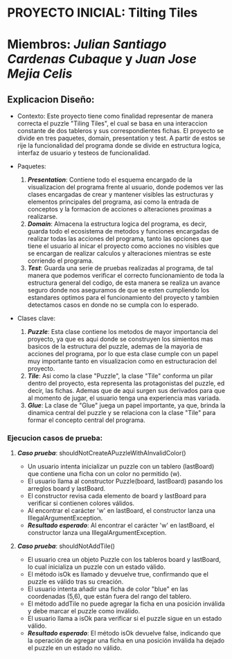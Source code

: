 # PROYECTO INICIAL: Tilting Tiles
# Miembros: ***Julian Santiago Cardenas Cubaque*** y ***Juan Jose Mejia Celis*** 

## Explicacion Diseño:
- Contexto: 
Este proyecto tiene como finalidad representar de manera correcta el puzzle "Tiling Tiles", el cual se basa en una interaccion constante de dos tableros y sus correspondientes fichas. El proyecto se divide en tres paquetes, domain, presentation y test. A partir de estos se rije la funcionalidad del programa donde se divide en estructura logica, interfaz de usuario y testeos de funcionalidad.

- Paquetes:
    1. ***Presentation***: Contiene todo el esquema encargado de la visualizacion del programa frente al usuario, donde podemos ver las clases encargadas de crear y mantener visibles las estructuras y elementos principales del programa, asi como la entrada de conceptos y la formacion de acciones o alteraciones proximas a realizarse.
    2. ***Domain***: Almacena la estructura logica del programa, es decir, guarda todo el ecosistema de metodos y funciones encargadas de realizar todas las acciones del programa, tanto las opciones que tiene el usuario al inicar el proyecto como acciones no visibles que se encargan de realizar calculos y alteraciones mientras se este corriendo el programa.  
    3. ***Test***: Guarda una serie de pruebas realizadas al programa, de tal manera que podemos verificar el correcto funcionamiento de toda la estructura general del codigo, de esta manera se realiza un avance seguro donde nos aseguramos de que se esten cumpliendo los estandares optimos para el funcionamiento del proyecto y tambien detectamos casos en donde no se cumpla con lo esperado. 

- Clases clave:
    1. ***Puzzle***: Esta clase contiene los metodos de mayor importancia del proyecto, ya que es aqui donde se construyen los simientos mas basicos de la estructura del puzzle, ademas de la mayoria de acciones del programa, por lo que esta clase cumple con un papel muy importante tanto en visualizacion como en estructuracion del proyecto.
    2. ***Tile***: Asi como la clase "Puzzle", la clase "Tile" conforma un pilar dentro del proyecto, esta representa las protagonistas del puzzle, ed decir, las fichas. Ademas que de aqui surgen sus derivados para que al momento de jugar, el usuario tenga una experiencia mas variada.
    3. ***Glue***: La clase de "Glue" juega un papel importante, ya que, brinda la dinamica central del puzzle y se relaciona con la clase "Tile" para formar el concepto central del programa.
       
### Ejecucion casos de prueba:
1. ***Caso prueba***: shouldNotCreateAPuzzleWithAInvalidColor()
   - Un usuario intenta inicializar un puzzle con un tablero (lastBoard) que contiene una ficha con un color no permitido (w).
   - El usuario llama al constructor Puzzle(board, lastBoard) pasando los arreglos board y lastBoard.
   - El constructor revisa cada elemento de board y lastBoard para verificar si contienen colores válidos.
   - Al encontrar el carácter 'w' en lastBoard, el constructor lanza una IllegalArgumentException.
   - ***Resultado esperado***: Al encontrar el carácter 'w' en lastBoard, el constructor lanza una IllegalArgumentException.

2. ***Caso prueba***: shouldNotAddTile()
   - El usuario crea un objeto Puzzle con los tableros board y lastBoard, lo cual inicializa un puzzle con un estado válido.
   - El método isOk es llamado y devuelve true, confirmando que el puzzle es válido tras su creación.
   - El usuario intenta añadir una ficha de color "blue" en las coordenadas (5,6), que están fuera del rango del tablero.
   - El método addTile no puede agregar la ficha en una posición inválida y debe marcar el puzzle como inválido.
   - El usuario llama a isOk para verificar si el puzzle sigue en un estado válido.
   - ***Resultado esperado***: El método isOk devuelve false, indicando que la operación de agregar una ficha en una posición inválida ha dejado el puzzle en un estado no válido.
